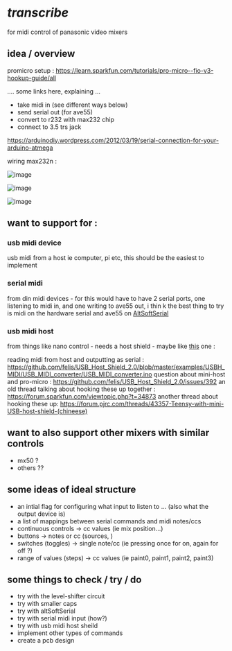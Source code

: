# _transcribe_
for midi control of panasonic video mixers

## idea / overview

promicro setup : https://learn.sparkfun.com/tutorials/pro-micro--fio-v3-hookup-guide/all

.... some links here, explaining ...

- take midi in (see different ways below)
- send serial out (for ave55)
- convert to r232 with max232 chip
- connect to 3.5 trs jack

https://arduinodiy.wordpress.com/2012/03/19/serial-connection-for-your-arduino-atmega

wiring max232n : 

![image](https://user-images.githubusercontent.com/12017938/71274322-665fc980-2354-11ea-928c-a6fc264001fb.png)

![image](https://user-images.githubusercontent.com/12017938/71275155-a030d000-2354-11ea-98e1-16ea6839eb72.png)

![image](https://user-images.githubusercontent.com/12017938/71278010-b6d82680-2356-11ea-99df-124c4aaaf7f1.png)

## want to support for : 

### usb midi device

usb midi from a host ie computer, pi etc, this should be the easiest to implement

### serial midi

from din midi devices - for this would have to have 2 serial ports, one listening to midi in, and one writing to ave55 out, i thin k the best thing to try is midi on the hardware serial and ave55 on [AltSoftSerial](https://www.pjrc.com/teensy/td_libs_AltSoftSerial.html)

### usb midi host

from things like nano control - needs a host shield - maybe like [this](https://www.aliexpress.com/item/32942427334.html) one : 

reading midi from host and outputting as serial : https://github.com/felis/USB_Host_Shield_2.0/blob/master/examples/USBH_MIDI/USB_MIDI_converter/USB_MIDI_converter.ino
question about mini-host and pro-micro : https://github.com/felis/USB_Host_Shield_2.0/issues/392
an old thread talking about hooking these up together : https://forum.sparkfun.com/viewtopic.php?t=34873
another thread about hooking these up: https://forum.pjrc.com/threads/43357-Teensy-with-mini-USB-host-shield-(chineese)

## want to also support other mixers with similar controls

- mx50 ?
- others ??

## some ideas of ideal structure

- an intial flag for configuring what input to listen to ... (also what the output device is)
- a list of mappings between serial commands and midi notes/ccs
- continuous controls -> cc values (ie mix position...)
- buttons -> notes or cc (sources, )
- switches (toggles) -> single note/cc (ie pressing once for on, again for off ?)
- range of values (steps) -> cc values (ie paint0, paint1, paint2, paint3)

## some things to check / try / do

- try with the level-shifter circuit
- try with smaller caps
- try with altSoftSerial
- try with serial midi input (how?)
- try with usb midi host sheild
- implement other types of commands
- create a pcb design